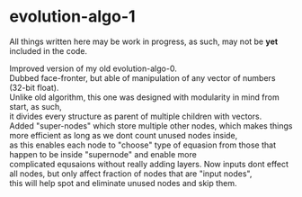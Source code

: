 # evolution-algo-1
All things written here may be work in progress, as such, may not be **yet** included in the code.

Improved version of my old evolution-algo-0. <br>
Dubbed face-fronter, but able of manipulation of any vector of numbers (32-bit float). <br>
Unlike old algorithm, this one was designed with modularity in mind from start, as such, <br>
it divides every structure as parent of multiple children with vectors. <br>
Added "super-nodes" which store multiple other nodes, which makes things more efficient as long as we dont count unused nodes inside, <br>
as this enables each node to "choose" type of equasion from those that happen to be inside "supernode" and enable more <br>
complicated equsaions without really adding layers. Now inputs dont effect all nodes, but only affect fraction of nodes that are "input nodes", <br>
this will help spot and eliminate unused nodes and skip them. <br>
